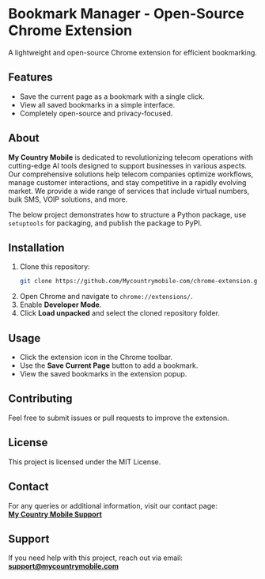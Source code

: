 # Bookmark Manager - Open-Source Chrome Extension

A lightweight and open-source Chrome extension for efficient bookmarking.

## Features
- Save the current page as a bookmark with a single click.
- View all saved bookmarks in a simple interface.
- Completely open-source and privacy-focused.

## About

**My Country Mobile** is dedicated to revolutionizing telecom operations with cutting-edge AI tools designed to support businesses in various aspects. Our comprehensive solutions help telecom companies optimize workflows, manage customer interactions, and stay competitive in a rapidly evolving market. We provide a wide range of services that include virtual numbers, bulk SMS, VOIP solutions, and more.

The below project demonstrates how to structure a Python package, use `setuptools` for packaging, and publish the package to PyPI.

## Installation
1. Clone this repository:
   ```bash
   git clone https://github.com/Mycountrymobile-com/chrome-extension.git
   ```
2. Open Chrome and navigate to `chrome://extensions/`.
3. Enable **Developer Mode**.
4. Click **Load unpacked** and select the cloned repository folder.

## Usage
- Click the extension icon in the Chrome toolbar.
- Use the **Save Current Page** button to add a bookmark.
- View the saved bookmarks in the extension popup.

## Contributing
Feel free to submit issues or pull requests to improve the extension.

## License
This project is licensed under the MIT License.

## Contact
For any queries or additional information, visit our contact page:  
**[My Country Mobile Support](https://www.mycountrymobile.com/support/)**

## Support
If you need help with this project, reach out via email:  
**support@mycountrymobile.com**
